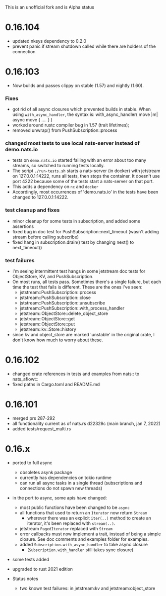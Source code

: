 This is an unofficial fork and is Alpha status

# 0.16.104

- updated nkeys dependency to 0.2.0
- prevent panic if stream shutdown called while there are holders of the connection

# 0.16.103

- Now builds and passes clippy on stable (1.57) and nightly (1.60).

### Fixes

 - got rid of all async closures which prevented builds in stable.
   When using `with_async_handler`, the syntax is:
      with_async_handler( move |m| async move { .... } )
 - worked around rustc compiler bug in 1.57 (trait lifetimes);
 - removed unwrap() from PushSubscription::process

### changed most tests to use local nats-server instead of demo.nats.io

  - tests on `demo.nats.io` started failing with an error about too many streams,
    so switched to running tests locally.
  - The script `./run-tests.sh` starts a nats-server (in docker) with jetstream
    on 127.0.0.1:14222, runs all tests, then stops the container.
    It doesn't use port 4222 because some of the tests start a nats-server on that
    port.
  - This adds a dependency on `nc` and `docker`
  - Accordingly, most occurrences of 'demo.nats.io' in the
  tests have been changed to 127.0.0.1:14222. 

### test cleanup and fixes

  - minor cleanup for some tests in subscription, and added some
  assertions
  - fixed bug in doc test for PushSubscription::next_timeout
  (wasn't adding stream before calling subscribe)
  - fixed hang in subscription.drain() test by changing next() to
  next_timeout()

### test failures

  - I'm seeing intermittent test hangs in some jetstream doc tests for
  ObjectStore, KV, and PushSubscription.
  - On most runs, all tests pass. Sometimes there's a single failure,
  but each time the test that fails is different. These are the ones
  I've seen:
    - jststream::PushSubscription::process
    - jststream::PushSubscription::close
    - jststream::PushSubscription::unsubscribe
    - jststream::PushSubscription::with_process_handler
    - jetstream::ObjectStore::delete_object_store
    - jetstream::ObjectStore::get
    - jetstream::ObjectStore::put
    - jetstream::kv::Store::history
  - since kv and object_store are marked 'unstable' in the original crate,
  I don't know how much to worry about these.

# 0.16.102

  - changed crate references in tests and examples from nats:: to nats_aflowt::
  - fixed paths in Cargo.toml and README.md

# 0.16.101 

  - merged prs 287-292
  - all functionality current as of nats.rs d22329c (main branch, jan 7, 2022)
  - added tests/request_multi.rs

# 0.16.x

- ported to full async
  - obsoletes asynk package
  - currently has dependencies on tokio runtime
  - can run all async tasks in a single thread (subscriptions and 
    connections do not spawn new threads)
- in the port to async, some apis have changed:
  - most public functions have been changed to be `async`
  - all functions that used to return an `Iterator` now return `Stream`
    - wherever there was an explicit `iter(..)` method to create an
    iterator, it's been replaced with `stream(..)`.
  - jetstream `PagedIterator` replaced with `Stream`
  - error callbacks must now implement a trait, instead of being a
  simple closure. See doc comments and examples folder for examples.
  - added `Subscription.with_async_handler` to take async closure
    - (`Subscription.with_handler` still takes sync closure)
- some tests added
- upgraded to rust 2021 edition

- Status notes
  - two known test failures: in jetstream:kv and jetstream:object_store

